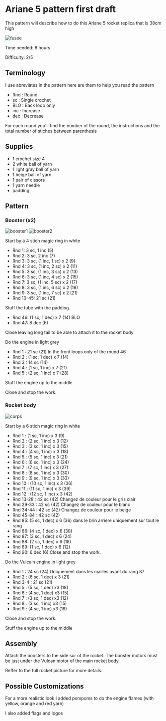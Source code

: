 # Ariane 5 pattern first draft

This pattern will describe how to do this Ariane 5 rocket replica that is 38cm high

![fusée](../../../../media/patterns/ariane5/v2/fusee.jpg)

Time needed: 8 hours

Difficulty: 2/5

## Terminology

I use abreviates in the pattern here are them to help you read the pattern

* Rnd : Round
* sc : Single crochet
* BLO : Back loop only
* inc : Increase
* dec : Decrease

For each round you'll find the number of the round, the instructions and the total number of stiches between parenthesis

## Supplies

* 1 crochet size 4
* 2 white ball of yarn
* 1 light gray ball of yarn
* 1 beige ball of yarn
* 1 pair of cissors
* 1 yarn needle
* padding

## Pattern

### Booster (x2)

![booster1](../../../../media/patterns/ariane5/v2/booster1.jpg)
![booster2](../../../../media/patterns/ariane5/v2/booster2.jpg)

Start by a 4 stich magic ring in white

* Rnd 1: 3 sc, 1 inc (5)
* Rnd 2: 3 sc, 2 inc (7)
* Rnd 3: 3 sc, (1 inc, 1 sc) x 2 (9)
* Rnd 4: 3 sc, (1 inc, 2 sc) x 2 (11)
* Rnd 5: 3 sc, (1 inc, 3 sc) x 2 (13)
* Rnd 6: 3 sc, (1 inc, 4 sc) x 2 (15)
* Rnd 7: 3 sc, (1 inc, 5 sc) x 2 (17)
* Rnd 8: 3 sc, (1 inc, 6 sc) x 2 (19)
* Rnd 9: 3 sc, (1 inc, 7 sc) x 2 (21)
* Rnd 10-45: 21 sc (21)

Stuff the tube with the padding.

* Rnd 46: (1 sc, 1 dec) x 7 (14) BLO
* Rnd 47: 8 dec (6)

Close leaving long tail to be able to attach it to the rocket body

Do the engine in light grey

* Rnd 1 : 21 sc (21) In the front loops only of the round 46
* Rnd 2 : (1 sc, 1 dec) x 7 (14)
* Rnd 3 : 14 sc (14)
* Rnd 4 : (1 sc, 1 inc) x 7 (21)
* Rnd 5 : (2 sc, 1 inc) x 7 (28)

Stuff the engine up to the middle

Close and stop the work.

### Rocket body

![corps](../../../../media/patterns/ariane5/v2/corps.jpg)

Start by a 6 stich magic ring in white

* Rnd 1 : (1 sc, 1 inc) x 3 (9)
* Rnd 2 : (2 sc, 1 inc) x 3 (12)
* Rnd 3 : (3 sc, 1 inc) x 3 (15)
* Rnd 4 : (4 sc, 1 inc) x 3 (18)
* Rnd 5 : (5 sc, 1 inc) x 3 (21)
* Rnd 6 : (6 sc, 1 inc) x 3 (24)
* Rnd 7 : (7 sc, 1 inc) x 3 (27)
* Rnd 8 : (8 sc, 1 inc) x 3 (30)
* Rnd 9 : (9 sc, 1 inc) x 3 (33)
* Rnd 10 : (10 sc, 1 inc) x 3 (36)
* Rnd 11 : (11 sc, 1 inc) x 3 (39)
* Rnd 12 : (12 sc, 1 inc) x 3 (42)
* Rnd 13-28 : 42 sc (42)
Changez de couleur pour le gris clair
* Rnd 29-33 : 42 sc (42)
Changez de couleur pour le blanc
* Rnd 34-44 : 42 sc (42)
Changez de couleur pour le beige
* Rnd 45-84 : 42 sc (42)
* Rnd 85: (5 sc, 1 dec) x 6 (36) dans le brin arrière uniquement sur tout le rang
* Rnd 86: (4 sc, 1 dec) x 6 (30)
* Rnd 87: (3 sc, 1 dec) x 6 (24)
* Rnd 88: (2 sc, 1 dec) x 6 (18)
* Rnd 89: (1 sc, 1 dec) x 6 (12)
* Rnd 90: 6 dec (6)
Close and stop the work.

Do the Vulcain engine in light grey

* Rnd 1 : 24 sc (24) Uniquement dans les mailles avant du rang 87
* Rnd 2 : (6 sc, 1 dec) x 3 (21) 
* Rnd 3-4 : 21 sc (21)
* Rnd 5 : (5 sc, 1 dec) x3 (18)
* Rnd 6 : (4 sc, 1 dec) x3 (15)
* Rnd 7 : (3 sc, 1 dec) x3 (12)
* Rnd 8 : (3 sc, 1 inc) x3 (15)
* Rnd 9 : (4 sc, 1 inc) x3 (18)

Close and stop the work.

Stuff the engine up to the middle

## Assembly

Attach the boosters to the side sur of the rocket. The booster motors must be just under the Vulcan motor of the main rocket body.

Reffer to the full rocket picture for more details.

## Possible Customizations

For a more realistic look I added pompoms to do the engine flames (with yellow, orange and red yarn)

I also added flags and logos
